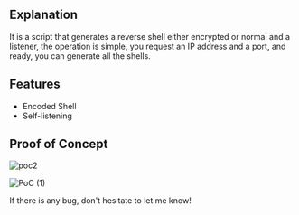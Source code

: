 ## Explanation
It is a script that generates a reverse shell either encrypted or normal and a listener, the operation is simple, you request an IP address and a port, and ready, you can generate all the shells.
## Features
- Encoded Shell
- Self-listening
## Proof of Concept
![poc2](https://github.com/Sx1v4n/Shell2You.py/assets/131263019/27ed64a5-c301-4258-af3e-15fad8884021)

![PoC (1)](https://github.com/Sx1v4n/Shell2You.py/assets/131263019/c8435564-8b98-41eb-ad77-f987aff94aa6)

If there is any bug, don't hesitate to let me know!
